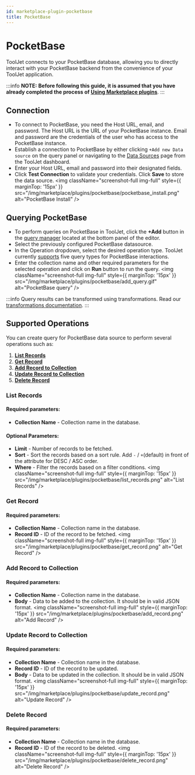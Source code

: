 ```yaml
---
id: marketplace-plugin-pocketbase
title: PocketBase
---
```


# PocketBase

ToolJet connects to your PocketBase database, allowing you to directly interact with your PocketBase backend from the convenience of your ToolJet application.

:::info
**NOTE:** **Before following this guide, it is assumed that you have already completed the process of [Using Marketplace plugins](/docs/marketplace/marketplace-overview#using-marketplace-plugins)**.
:::

## Connection

- To connect to PocketBase, you need the Host URL, email, and password. The Host URL is the URL of your PocketBase instance. Email and password are the credentials of the user who has access to the PocketBase instance.
- Establish a connection to PocketBase by either clicking `+Add new Data source` on the query panel or navigating to the [Data Sources](/docs/data-sources/overview/) page from the ToolJet dashboard.
- Enter your Host URL, email and password into their designated fields.
- Click **Test Connection** to validate your credentials. Click **Save** to store the data source.
  <img className="screenshot-full img-full" style={{ marginTop: '15px' }} src="/img/marketplace/plugins/pocketbase/pocketbase_install.png" alt="PocketBase Install" />

## Querying PocketBase

- To perform queries on PocketBase in ToolJet, click the **+Add** button in the [query manager](/docs/app-builder/query-panel/#query-manager) located at the bottom panel of the editor.
- Select the previously configured PocketBase datasource.
- In the Operation dropdown, select the desired operation type. ToolJet currently [supports](#supported-operations) five query types for PocketBase interactions.
- Enter the collection name and other required parameters for the selected operation and click on **Run** button to run the query.
  <img className="screenshot-full img-full" style={{ marginTop: '15px' }} src="/img/marketplace/plugins/pocketbase/add_query.gif" alt="PocketBase query" />

:::info
Query results can be transformed using transformations. Read our [transformations documentation](/docs/app-builder/custom-code/transform-data).
:::

## Supported Operations

You can create query for PocketBase data source to perform several operations such as:

1. **[List Records](#list-records)**
2. **[Get Record](#get-record)**
3. **[Add Record to Collection](#add-record-to-collection)**
4. **[Update Record to Collection](#update-record-to-collection)**
5. **[Delete Record](#delete-record)**

### List Records

#### Required parameters:

- **Collection Name** - Collection name in the database.

#### Optional Parameters:

- **Limit** - Number of records to be fetched.
- **Sort** - Sort the records based on a sort rule. Add `-` / `+`(default) in front of the attribute for DESC / ASC order.
- **Where** - Filter the records based on a filter conditions.
  <img className="screenshot-full img-full" style={{ marginTop: '15px' }} src="/img/marketplace/plugins/pocketbase/list_records.png" alt="List Records" />

### Get Record

#### Required parameters:

- **Collection Name** - Collection name in the database.
- **Record ID** - ID of the record to be fetched.
  <img className="screenshot-full img-full" style={{ marginTop: '15px' }} src="/img/marketplace/plugins/pocketbase/get_record.png" alt="Get Record" />

### Add Record to Collection

#### Required parameters:

- **Collection Name** - Collection name in the database.
- **Body** - Data to be added to the collection. It should be in valid JSON format.
  <img className="screenshot-full img-full" style={{ marginTop: '15px' }} src="/img/marketplace/plugins/pocketbase/add_record.png" alt="Add Record" />

### Update Record to Collection

#### Required parameters:

- **Collection Name** - Collection name in the database.
- **Record ID** - ID of the record to be updated.
- **Body** - Data to be updated in the collection. It should be in valid JSON format.
  <img className="screenshot-full img-full" style={{ marginTop: '15px' }} src="/img/marketplace/plugins/pocketbase/update_record.png" alt="Update Record" />

### Delete Record

#### Required parameters:

- **Collection Name** - Collection name in the database.
- **Record ID** - ID of the record to be deleted.
  <img className="screenshot-full img-full" style={{ marginTop: '15px' }} src="/img/marketplace/plugins/pocketbase/delete_record.png" alt="Delete Record" />
